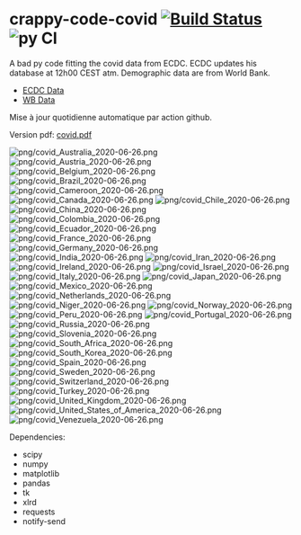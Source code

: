 # crappy-code-covid [![Build Status](https://cloud.drone.io/api/badges/a-lemonnier/crappy-code-covid/status.svg)](https://cloud.drone.io/a-lemonnier/crappy-code-covid) ![py CI](https://github.com/a-lemonnier/crappy-code-covid/workflows/py%20CI/badge.svg)
 
A bad py code fitting the covid data from ECDC. ECDC updates his database at 12h00 CEST atm. Demographic data are from World Bank.
 
- [ECDC Data](https://www.ecdc.europa.eu/en/publications-data/download-todays-data-geographic-distribution-covid-19-cases-worldwide)
- [WB Data](https://data.worldbank.org/indicator/sp.pop.totl)
 
 
Mise à jour quotidienne automatique par action github.
 
Version pdf: [covid.pdf](https://github.com/a-lemonnier/crappy-code-covid/raw/master/covid.pdf)
 
![png/covid_Australia_2020-06-26.png](png/covid_Australia_2020-06-26.png)
![png/covid_Austria_2020-06-26.png](png/covid_Austria_2020-06-26.png)
![png/covid_Belgium_2020-06-26.png](png/covid_Belgium_2020-06-26.png)
![png/covid_Brazil_2020-06-26.png](png/covid_Brazil_2020-06-26.png)
![png/covid_Cameroon_2020-06-26.png](png/covid_Cameroon_2020-06-26.png)
![png/covid_Canada_2020-06-26.png](png/covid_Canada_2020-06-26.png)
![png/covid_Chile_2020-06-26.png](png/covid_Chile_2020-06-26.png)
![png/covid_China_2020-06-26.png](png/covid_China_2020-06-26.png)
![png/covid_Colombia_2020-06-26.png](png/covid_Colombia_2020-06-26.png)
![png/covid_Ecuador_2020-06-26.png](png/covid_Ecuador_2020-06-26.png)
![png/covid_France_2020-06-26.png](png/covid_France_2020-06-26.png)
![png/covid_Germany_2020-06-26.png](png/covid_Germany_2020-06-26.png)
![png/covid_India_2020-06-26.png](png/covid_India_2020-06-26.png)
![png/covid_Iran_2020-06-26.png](png/covid_Iran_2020-06-26.png)
![png/covid_Ireland_2020-06-26.png](png/covid_Ireland_2020-06-26.png)
![png/covid_Israel_2020-06-26.png](png/covid_Israel_2020-06-26.png)
![png/covid_Italy_2020-06-26.png](png/covid_Italy_2020-06-26.png)
![png/covid_Japan_2020-06-26.png](png/covid_Japan_2020-06-26.png)
![png/covid_Mexico_2020-06-26.png](png/covid_Mexico_2020-06-26.png)
![png/covid_Netherlands_2020-06-26.png](png/covid_Netherlands_2020-06-26.png)
![png/covid_Niger_2020-06-26.png](png/covid_Niger_2020-06-26.png)
![png/covid_Norway_2020-06-26.png](png/covid_Norway_2020-06-26.png)
![png/covid_Peru_2020-06-26.png](png/covid_Peru_2020-06-26.png)
![png/covid_Portugal_2020-06-26.png](png/covid_Portugal_2020-06-26.png)
![png/covid_Russia_2020-06-26.png](png/covid_Russia_2020-06-26.png)
![png/covid_Slovenia_2020-06-26.png](png/covid_Slovenia_2020-06-26.png)
![png/covid_South_Africa_2020-06-26.png](png/covid_South_Africa_2020-06-26.png)
![png/covid_South_Korea_2020-06-26.png](png/covid_South_Korea_2020-06-26.png)
![png/covid_Spain_2020-06-26.png](png/covid_Spain_2020-06-26.png)
![png/covid_Sweden_2020-06-26.png](png/covid_Sweden_2020-06-26.png)
![png/covid_Switzerland_2020-06-26.png](png/covid_Switzerland_2020-06-26.png)
![png/covid_Turkey_2020-06-26.png](png/covid_Turkey_2020-06-26.png)
![png/covid_United_Kingdom_2020-06-26.png](png/covid_United_Kingdom_2020-06-26.png)
![png/covid_United_States_of_America_2020-06-26.png](png/covid_United_States_of_America_2020-06-26.png)
![png/covid_Venezuela_2020-06-26.png](png/covid_Venezuela_2020-06-26.png)
 
Dependencies:
- scipy
- numpy
- matplotlib
- pandas
- tk
- xlrd
- requests
- notify-send
